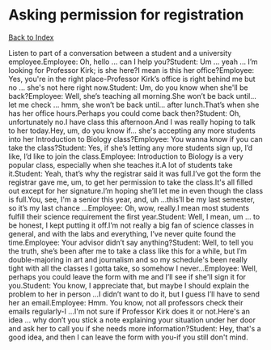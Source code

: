 # Asking permission for registration
[Back to Index](https://github.com/windows10010/tpoExtractor/blob/master/README.md)

Listen to part of a conversation between a student and a university employee.Employee: Oh, hello ... can I help you?Student: Um ... yeah ... I’m looking for Professor Kirk; is she here?I mean is this her office?Employee: Yes, you're in the right place-Professor Kirk’s office is right behind me but no ... she's not here right now.Student: Um, do you know when she'll be back?Employee: Well, she’s teaching all morning.She won’t be back until... let me check ... hmm, she won’t be back until... after lunch.That’s when she has her office hours.Perhaps you could come back then?Student: Oh, unfortunately no.I have class this afternoon.And I was really hoping to talk to her today.Hey, um, do you know if... she's accepting any more students into her Introduction to Biology class?Employee: You wanna know if you can take the class?Student: Yes, if she’s letting any more students sign up, I’d like, I’d like to join the class.Employee: Introduction to Biology is a very popular class, especially when she teaches it.A lot of students take it.Student: Yeah, that’s why the registrar said it was full.I’ve got the form the registrar gave me, um, to get her permission to take the class.It's all filled out except for her signature.I’m hoping she’ll let me in even though the class is full.You, see, I'm a senior this year, and, uh …this’ll be my last semester, so it’s my last chance …Employee: Oh, wow, really.I mean most students fulfill their science requirement the first year.Student: Well, I mean, um ... to be honest, I kept putting it off.I’m not really a big fan of science classes in general, and with the labs and everything, I’ve never quite found the time.Employee: Your advisor didn’t say anything?Student: Well, to tell you the truth, she’s been after me to take a class like this for a while, but I’m double-majoring in art and journalism and so my schedule's been really tight with all the classes I gotta take, so somehow I never...Employee: Well, perhaps you could leave the form with me and I’ll see if she'll sign it for you.Student: You know, I appreciate that, but maybe I should explain the problem to her in person …I didn’t want to do it, but I guess I’ll have to send her an email.Employee: Hmm. You know, not all professors check their emails regularly-I …I'm not sure if Professor Kirk does it or not.Here's an idea … why don’t you stick a note explaining your situation under her door and ask her to call you if she needs more information?Student: Hey, that's a good idea, and then I can leave the form with you-if you still don't mind.